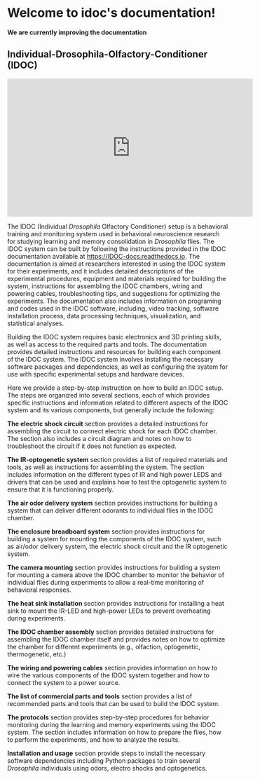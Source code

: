 

# Welcome to idoc's documentation! 

**We are currently improving the documentation**

## Individual-Drosophila-Olfactory-Conditioner (IDOC)


<!-- Embed YouTube Video -->
<iframe width="560" height="315" src="https://www.youtube.com/embed/WrRvziT4CCk?si=PqejeFb9SjmcuttM" title="YouTube video player" frameborder="0" allow="accelerometer; autoplay; clipboard-write; encrypted-media; gyroscope; picture-in-picture; web-share" allowfullscreen></iframe>


The IDOC (Individual *Drosophila* Olfactory Conditioner) setup is a behavioral training and monitoring system used in behavioral neuroscience research for studying learning and memory consolidation in *Drosophila* flies.  The IDOC system can be built by following the instructions provided in the IDOC documentation available at https://IDOC-docs.readthedocs.io. The documentation is aimed at researchers interested in using the IDOC system for their experiments, and it includes detailed descriptions of the experimental procedures, equipment and materials required for building the system, instructions for assembling the IDOC chambers, wiring and powering cables, troubleshooting tips, and suggestions for optimizing the experiments. The documentation also includes information on programing and codes used in the IDOC software, including, video tracking, software installation process, data processing techniques, visualization, and statistical analyses. 


Building the IDOC system requires basic electronics and 3D printing skills, as well as access to the required parts and tools. The documentation provides detailed instructions and resources for building each component of the IDOC system. The IDOC system involves installing the necessary software packages and dependencies, as well as configuring the system for use with specific experimental setups and hardware devices.

Here we provide a step-by-step instruction on how to build an IDOC setup. The steps are organized into several sections, each of which provides specific instructions and information related to different aspects of the IDOC system and its various components, but generally include the following:

**The electric shock circuit** section provides a detailed instructions for assembling the circuit to connect electric shock for each IDOC chamber. The section also includes a circuit diagram and notes on how to troubleshoot the circuit if it does not function as expected.

**The IR-optogenetic system** section provides a list of required materials and tools, as well as instructions for assembling the system. The section includes information on the different types of IR and high power LEDS and drivers that can be used and explains how to test the optogenetic system to ensure that it is functioning properly.

**The air odor delivery system** section provides instructions for building a system that can deliver different odorants to individual flies in the IDOC chamber. 

**The enclosure breadboard system** section provides instructions for building a system for mounting the components of the IDOC system, such as air/odor delivery system, the electric shock circuit and the IR optogenetic system. 

**The camera mounting** section provides instructions for building a system for mounting a camera above the IDOC chamber to monitor the behavior of individual flies during experiments to allow a real-time monitoring of behavioral responses. 

**The heat sink installation** section provides instructions for installing a heat sink to mount the IR-LED and high-power LEDs to prevent overheating during experiments. 

**The IDOC chamber assembly** section provides detailed instructions for assembling the IDOC chamber itself and provides notes on how to optimize the chamber for different experiments (e.g., olfaction, optogenetic, thermogenetic, etc.)  

**The wiring and powering cables** section provides information on how to wire the various components of the IDOC system together and how to connect the system to a power source. 

**The list of commercial parts and tools** section provides a list of recommended parts and tools that can be used to build the IDOC system.

**The protocols** section provides step-by-step procedures for behavior monitoring during the learning and memory experiments using the IDOC system. The section includes information on how to prepare the flies, how to perform the experiments, and how to analyze the results.

**Installation and usage** section provide steps to install the necessary software dependencies including Python packages to train several *Drosophila* individuals using odors, electro shocks and optogenetics.
